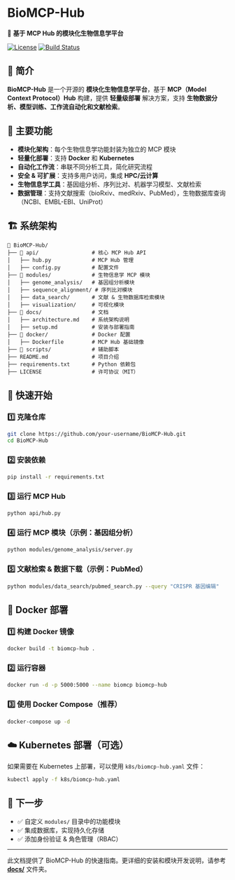 # BioMCP-Hub

🚀 **基于 MCP Hub 的模块化生物信息学平台**

[![License](https://img.shields.io/badge/license-MIT-blue.svg)](LICENSE)
[![Build Status](https://img.shields.io/github/actions/workflow/status/your-username/BioMCP-Hub/ci.yml)](https://github.com/your-username/BioMCP-Hub/actions)

## 📌 简介
**BioMCP-Hub** 是一个开源的 **模块化生物信息学平台**，基于 **MCP（Model Context Protocol）Hub** 构建，提供 **轻量级部署** 解决方案，支持 **生物数据分析、模型训练、工作流自动化和文献检索**。

## 🌟 主要功能
- **模块化架构**：每个生物信息学功能封装为独立的 MCP 模块
- **轻量化部署**：支持 **Docker** 和 **Kubernetes**
- **自动化工作流**：串联不同分析工具，简化研究流程
- **安全 & 可扩展**：支持多用户访问，集成 **HPC/云计算**
- **生物信息学工具**：基因组分析、序列比对、机器学习模型、文献检索
- **数据管理**：支持文献搜索（bioRxiv、medRxiv、PubMed），生物数据库查询（NCBI、EMBL-EBI、UniProt）

## 🏗️ 系统架构
```
📂 BioMCP-Hub/
├── 📂 api/                 # 核心 MCP Hub API
│   ├── hub.py             # MCP Hub 管理
│   ├── config.py          # 配置文件
├── 📂 modules/             # 生物信息学 MCP 模块
│   ├── genome_analysis/   # 基因组分析模块
│   ├── sequence_alignment/ # 序列比对模块
│   ├── data_search/       # 文献 & 生物数据库检索模块
│   ├── visualization/     # 可视化模块
├── 📂 docs/                # 文档
│   ├── architecture.md    # 系统架构说明
│   ├── setup.md           # 安装与部署指南
├── 📂 docker/              # Docker 配置
│   ├── Dockerfile         # MCP Hub 基础镜像
├── 📂 scripts/             # 辅助脚本
├── README.md              # 项目介绍
├── requirements.txt       # Python 依赖包
├── LICENSE                # 许可协议（MIT）
```

## 🚀 快速开始

### 1️⃣ 克隆仓库
```sh
git clone https://github.com/your-username/BioMCP-Hub.git
cd BioMCP-Hub
```

### 2️⃣ 安装依赖
```sh
pip install -r requirements.txt
```

### 3️⃣ 运行 MCP Hub
```sh
python api/hub.py
```

### 4️⃣ 运行 MCP 模块（示例：基因组分析）
```sh
python modules/genome_analysis/server.py
```

### 5️⃣ 文献检索 & 数据下载（示例：PubMed）
```sh
python modules/data_search/pubmed_search.py --query "CRISPR 基因编辑"
```

## 🐳 Docker 部署

### 1️⃣ 构建 Docker 镜像
```sh
docker build -t biomcp-hub .
```

### 2️⃣ 运行容器
```sh
docker run -d -p 5000:5000 --name biomcp biomcp-hub
```

### 3️⃣ 使用 Docker Compose（推荐）
```sh
docker-compose up -d
```

## ☁️ Kubernetes 部署（可选）
如果需要在 Kubernetes 上部署，可以使用 `k8s/biomcp-hub.yaml` 文件：
```sh
kubectl apply -f k8s/biomcp-hub.yaml
```

## 🎯 下一步
- ✅ 自定义 `modules/` 目录中的功能模块
- ✅ 集成数据库，实现持久化存储
- ✅ 添加身份验证 & 角色管理（RBAC）

---
此文档提供了 BioMCP-Hub 的快速指南。更详细的安装和模块开发说明，请参考 **[docs/](docs/)** 文件夹。
